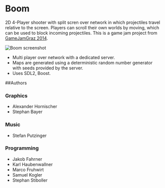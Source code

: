 # Boom

2D 4-Player shooter with split scren over network in which projectiles 
travel relative to the screen. Players can scroll their own worlds by moving,
which can be used to block incoming projectiles.
This is a game jam project from [GameJamGraz 2014](http://gamejamgraz.wordpress.com/).

![Boom screenshot](http://i.imgur.com/8yzrDL1.png)

 * Multi player over network with a dedicated server.
 * Maps are generated using a deterministic random number generator with seeds provided by the server.
 * Uses SDL2, Boost.
 

##Authors


### Graphics

 * Alexander Hornischer
 * Stephan Bayer

### Music

 * Stefan Putzinger

### Programming

 * Jakob Fahrner
 * Karl Haubenwallner
 * Marco Fruhwirt
 * Samuel Kogler
 * Stephan Stiboller
